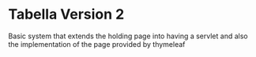 # Tabella Version 2
Basic system that extends the holding page into having a servlet and
also the implementation of the page provided by thymeleaf
